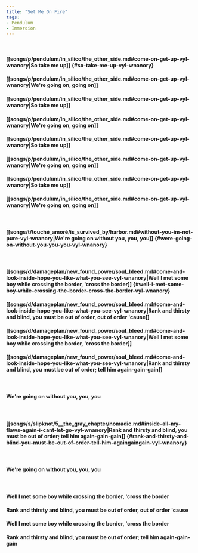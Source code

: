 ```yaml
---
title: "Set Me On Fire"
tags:
- Pendulum
- Immersion
---
```

&nbsp;
#### [[songs/p/pendulum/in_silico/the_other_side.md#come-on-get-up-vyl-wnanory|So take me up]] {#so-take-me-up-vyl-wnanory}
#### [[songs/p/pendulum/in_silico/the_other_side.md#come-on-get-up-vyl-wnanory|We're going on, going on]]
#### [[songs/p/pendulum/in_silico/the_other_side.md#come-on-get-up-vyl-wnanory|So take me up]]
#### [[songs/p/pendulum/in_silico/the_other_side.md#come-on-get-up-vyl-wnanory|We're going on, going on]]
#### [[songs/p/pendulum/in_silico/the_other_side.md#come-on-get-up-vyl-wnanory|So take me up]]
#### [[songs/p/pendulum/in_silico/the_other_side.md#come-on-get-up-vyl-wnanory|We're going on, going on]]
#### [[songs/p/pendulum/in_silico/the_other_side.md#come-on-get-up-vyl-wnanory|So take me up]]
#### [[songs/p/pendulum/in_silico/the_other_side.md#come-on-get-up-vyl-wnanory|We're going on, going on]]
&nbsp;
#### [[songs/t/touché_amoré/is_survived_by/harbor.md#without-you-im-not-pure-vyl-wnanory|We're going on without you, you, you]] {#were-going-on-without-you-you-you-vyl-wnanory}
&nbsp;
#### [[songs/d/damageplan/new_found_power/soul_bleed.md#come-and-look-inside-hope-you-like-what-you-see-vyl-wnanory|Well I met some boy while crossing the border, 'cross the border]] {#well-i-met-some-boy-while-crossing-the-border-cross-the-border-vyl-wnanory}
#### [[songs/d/damageplan/new_found_power/soul_bleed.md#come-and-look-inside-hope-you-like-what-you-see-vyl-wnanory|Rank and thirsty and blind, you must be out of order, out of order 'cause]]
#### [[songs/d/damageplan/new_found_power/soul_bleed.md#come-and-look-inside-hope-you-like-what-you-see-vyl-wnanory|Well I met some boy while crossing the border, 'cross the border]]
#### [[songs/d/damageplan/new_found_power/soul_bleed.md#come-and-look-inside-hope-you-like-what-you-see-vyl-wnanory|Rank and thirsty and blind, you must be out of order; tell him again-gain-gain]]
&nbsp;
#### We're going on without you, you, you
&nbsp;
#### [[songs/s/slipknot/5__the_gray_chapter/nomadic.md#inside-all-my-flaws-again-i-cant-let-go-vyl-wnanory|Rank and thirsty and blind, you must be out of order; tell him again-gain-gain]] {#rank-and-thirsty-and-blind-you-must-be-out-of-order-tell-him-againgaingain-vyl-wnanory}
&nbsp;
#### We're going on without you, you, you
&nbsp;
#### Well I met some boy while crossing the border, 'cross the border
#### Rank and thirsty and blind, you must be out of order, out of order 'cause
#### Well I met some boy while crossing the border, 'cross the border
#### Rank and thirsty and blind, you must be out of order; tell him again-gain-gain
